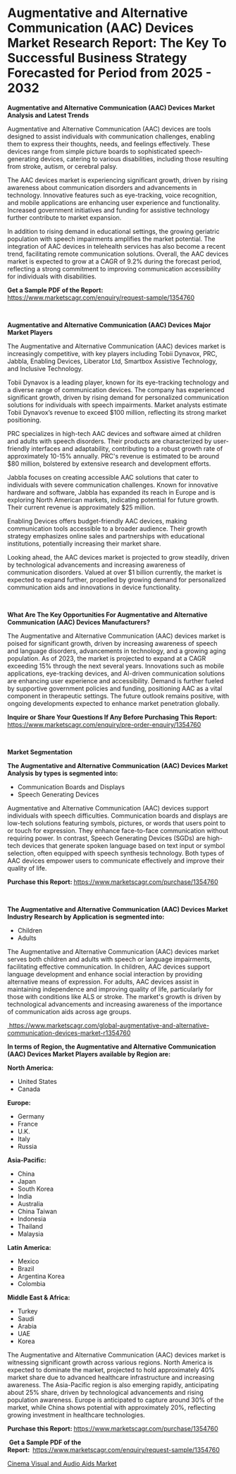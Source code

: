 <p><h1>Augmentative and Alternative Communication (AAC) Devices Market Research Report: The Key To Successful Business Strategy Forecasted for Period from 2025 - 2032</h1></p><p><strong>Augmentative and Alternative Communication (AAC) Devices Market Analysis and Latest Trends</strong></p>
<p><p>Augmentative and Alternative Communication (AAC) devices are tools designed to assist individuals with communication challenges, enabling them to express their thoughts, needs, and feelings effectively. These devices range from simple picture boards to sophisticated speech-generating devices, catering to various disabilities, including those resulting from stroke, autism, or cerebral palsy.</p><p>The AAC devices market is experiencing significant growth, driven by rising awareness about communication disorders and advancements in technology. Innovative features such as eye-tracking, voice recognition, and mobile applications are enhancing user experience and functionality. Increased government initiatives and funding for assistive technology further contribute to market expansion.</p><p>In addition to rising demand in educational settings, the growing geriatric population with speech impairments amplifies the market potential. The integration of AAC devices in telehealth services has also become a recent trend, facilitating remote communication solutions. Overall, the AAC devices market is expected to grow at a CAGR of 9.2% during the forecast period, reflecting a strong commitment to improving communication accessibility for individuals with disabilities.</p></p>
<p><strong>Get a Sample PDF of the Report:&nbsp;</strong> <a href="https://www.marketscagr.com/enquiry/request-sample/1354760?utm_campaign=3533&utm_medium=2&utm_source=Github&utm_content=ia&utm_term=05042025&utm_id=augmentative-and-alternative-communication-aac-devices">https://www.marketscagr.com/enquiry/request-sample/1354760</a></p>
<p>&nbsp;</p>
<p><strong>Augmentative and Alternative Communication (AAC) Devices Major Market Players</strong></p>
<p><p>The Augmentative and Alternative Communication (AAC) devices market is increasingly competitive, with key players including Tobii Dynavox, PRC, Jabbla, Enabling Devices, Liberator Ltd, Smartbox Assistive Technology, and Inclusive Technology. </p><p>Tobii Dynavox is a leading player, known for its eye-tracking technology and a diverse range of communication devices. The company has experienced significant growth, driven by rising demand for personalized communication solutions for individuals with speech impairments. Market analysts estimate Tobii Dynavox’s revenue to exceed $100 million, reflecting its strong market positioning.</p><p>PRC specializes in high-tech AAC devices and software aimed at children and adults with speech disorders. Their products are characterized by user-friendly interfaces and adaptability, contributing to a robust growth rate of approximately 10-15% annually. PRC's revenue is estimated to be around $80 million, bolstered by extensive research and development efforts.</p><p>Jabbla focuses on creating accessible AAC solutions that cater to individuals with severe communication challenges. Known for innovative hardware and software, Jabbla has expanded its reach in Europe and is exploring North American markets, indicating potential for future growth. Their current revenue is approximately $25 million.</p><p>Enabling Devices offers budget-friendly AAC devices, making communication tools accessible to a broader audience. Their growth strategy emphasizes online sales and partnerships with educational institutions, potentially increasing their market share.</p><p>Looking ahead, the AAC devices market is projected to grow steadily, driven by technological advancements and increasing awareness of communication disorders. Valued at over $1 billion currently, the market is expected to expand further, propelled by growing demand for personalized communication aids and innovations in device functionality.</p></p>
<p>&nbsp;</p>
<p><strong>What Are The Key Opportunities For Augmentative and Alternative Communication (AAC) Devices Manufacturers?</strong></p>
<p><p>The Augmentative and Alternative Communication (AAC) devices market is poised for significant growth, driven by increasing awareness of speech and language disorders, advancements in technology, and a growing aging population. As of 2023, the market is projected to expand at a CAGR exceeding 15% through the next several years. Innovations such as mobile applications, eye-tracking devices, and AI-driven communication solutions are enhancing user experience and accessibility. Demand is further fueled by supportive government policies and funding, positioning AAC as a vital component in therapeutic settings. The future outlook remains positive, with ongoing developments expected to enhance market penetration globally.</p></p>
<p><strong>Inquire or Share Your Questions If Any Before Purchasing This Report:</strong> <a href="https://www.marketscagr.com/enquiry/pre-order-enquiry/1354760?utm_campaign=3533&utm_medium=2&utm_source=Github&utm_content=ia&utm_term=05042025&utm_id=augmentative-and-alternative-communication-aac-devices">https://www.marketscagr.com/enquiry/pre-order-enquiry/1354760</a></p>
<p>&nbsp;</p>
<p><strong>Market Segmentation</strong></p>
<p><strong>The Augmentative and Alternative Communication (AAC) Devices Market Analysis by types is segmented into:</strong></p>
<p><ul><li>Communication Boards and Displays</li><li>Speech Generating Devices</li></ul></p>
<p><p>Augmentative and Alternative Communication (AAC) devices support individuals with speech difficulties. Communication boards and displays are low-tech solutions featuring symbols, pictures, or words that users point to or touch for expression. They enhance face-to-face communication without requiring power. In contrast, Speech Generating Devices (SGDs) are high-tech devices that generate spoken language based on text input or symbol selection, often equipped with speech synthesis technology. Both types of AAC devices empower users to communicate effectively and improve their quality of life.</p></p>
<p><strong>Purchase this Report:&nbsp;</strong><a href="https://www.marketscagr.com/purchase/1354760?utm_campaign=3533&utm_medium=2&utm_source=Github&utm_content=ia&utm_term=05042025&utm_id=augmentative-and-alternative-communication-aac-devices">https://www.marketscagr.com/purchase/1354760</a></p>
<p>&nbsp;</p>
<p><strong>The Augmentative and Alternative Communication (AAC) Devices Market Industry Research by Application is segmented into:</strong></p>
<p><ul><li>Children</li><li>Adults</li></ul></p>
<p><p>The Augmentative and Alternative Communication (AAC) devices market serves both children and adults with speech or language impairments, facilitating effective communication. In children, AAC devices support language development and enhance social interaction by providing alternative means of expression. For adults, AAC devices assist in maintaining independence and improving quality of life, particularly for those with conditions like ALS or stroke. The market's growth is driven by technological advancements and increasing awareness of the importance of communication aids across age groups.</p></p>
<p><a href="https://www.marketscagr.com/global-augmentative-and-alternative-communication-devices-market-r1354760?utm_campaign=3533&utm_medium=2&utm_source=Github&utm_content=ia&utm_term=05042025&utm_id=augmentative-and-alternative-communication-aac-devices">&nbsp;https://www.marketscagr.com/global-augmentative-and-alternative-communication-devices-market-r1354760</a></p>
<p><strong>In terms of Region, the Augmentative and Alternative Communication (AAC) Devices Market Players available by Region are:</strong></p>
<p>
    <p> <strong> North America: </strong>
        <ul>
            <li>United States</li>
            <li>Canada</li>
        </ul>
        </p> 
    <p> <strong> Europe: </strong>
        <ul>
            <li>Germany</li>
            <li>France</li>
            <li>U.K.</li>
            <li>Italy</li>
            <li>Russia</li>
        </ul>
        </p> 
    <p> <strong> Asia-Pacific: </strong>
        <ul>
            <li>China</li>
            <li>Japan</li>
            <li>South Korea</li>
            <li>India</li>
            <li>Australia</li>
            <li>China Taiwan</li>
            <li>Indonesia</li>
            <li>Thailand</li>
            <li>Malaysia</li>
        </ul>
        </p> 
    <p> <strong> Latin America: </strong>
        <ul>
            <li>Mexico</li>
            <li>Brazil</li>
            <li>Argentina Korea</li>
            <li>Colombia</li>
        </ul>
        </p> 
    <p> <strong> Middle East & Africa: </strong>
        <ul>
            <li>Turkey</li>
            <li>Saudi</li>
            <li>Arabia</li>
            <li>UAE</li>
            <li>Korea</li>
        </ul>
    </p>
    </p>
<p><p>The Augmentative and Alternative Communication (AAC) devices market is witnessing significant growth across various regions. North America is expected to dominate the market, projected to hold approximately 40% market share due to advanced healthcare infrastructure and increasing awareness. The Asia-Pacific region is also emerging rapidly, anticipating about 25% share, driven by technological advancements and rising population awareness. Europe is anticipated to capture around 30% of the market, while China shows potential with approximately 20%, reflecting growing investment in healthcare technologies.</p></p>
<p><strong>Purchase this Report: </strong><a href="https://www.marketscagr.com/purchase/1354760?utm_campaign=3533&utm_medium=2&utm_source=Github&utm_content=ia&utm_term=05042025&utm_id=augmentative-and-alternative-communication-aac-devices">https://www.marketscagr.com/purchase/1354760</a></p>
<p>&nbsp;<strong>Get a Sample PDF of the Report:&nbsp;&nbsp;</strong><a href="https://www.marketscagr.com/enquiry/request-sample/1354760?utm_campaign=3533&utm_medium=2&utm_source=Github&utm_content=ia&utm_term=05042025&utm_id=augmentative-and-alternative-communication-aac-devices">https://www.marketscagr.com/enquiry/request-sample/1354760</a></p>
<p><strong></strong></p>
<p><p><a href="https://github.com/tineamonaya/Market-Research-Report-List-1/blob/main/cinema-visual-and-audio-aids-market.md?utm_campaign=3533&utm_medium=2&utm_source=Github&utm_content=ia&utm_term=05042025&utm_id=augmentative-and-alternative-communication-aac-devices">Cinema Visual and Audio Aids Market</a></p></p>